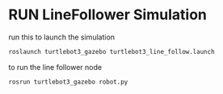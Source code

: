 # RUN LineFollower Simulation
run this to launch the simulation
```bash
roslaunch turtlebot3_gazebo turtlebot3_line_follow.launch
```
to run the line follower node
```bash
rosrun turtlebot3_gazebo robot.py
```
